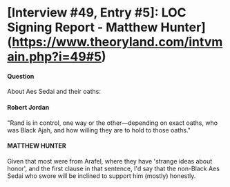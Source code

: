 # [Interview #49, Entry #5]: LOC Signing Report - Matthew Hunter](https://www.theoryland.com/intvmain.php?i=49#5)

#### Question

About Aes Sedai and their oaths:

#### Robert Jordan

"Rand is in control, one way or the other—depending on exact oaths, who was Black Ajah, and how willing they are to hold to those oaths."

#### MATTHEW HUNTER

Given that most were from Arafel, where they have 'strange ideas about honor', and the first clause in that sentence, I'd say that the non-Black Aes Sedai who swore will be inclined to support him (mostly) honestly.

